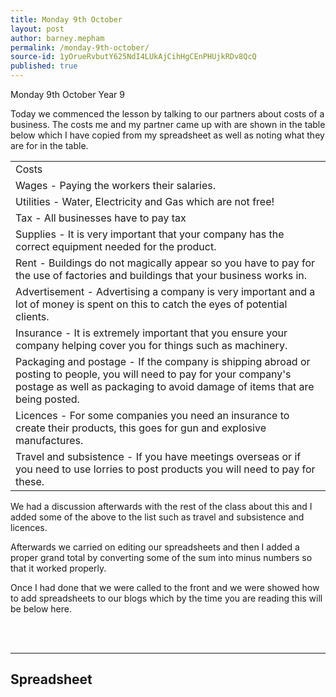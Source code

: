 ```yaml
---
title: Monday 9th October
layout: post
author: barney.mepham
permalink: /monday-9th-october/
source-id: 1yOrueRvbutY625NdI4LUkAjCihHgCEnPHUjkRDv8QcQ
published: true
---
```

Monday 9th October Year 9

Today we commenced the lesson by talking to our partners about costs of a business. The costs me and my partner came up with are shown in the table below which I have copied from my spreadsheet as well as noting what they are for in the table.

<table>
  <tr>
    <td>Costs </td>
  </tr>
  <tr>
    <td>Wages - Paying the workers their salaries.</td>
  </tr>
  <tr>
    <td>Utilities - Water, Electricity and Gas which are not free!</td>
  </tr>
  <tr>
    <td>Tax - All businesses have to pay tax</td>
  </tr>
  <tr>
    <td>Supplies -  It is very important that your company has the correct equipment needed for the product.</td>
  </tr>
  <tr>
    <td>Rent - Buildings do not magically appear so you have to pay for the use of factories and buildings that your business works in.</td>
  </tr>
  <tr>
    <td>Advertisement - Advertising a company is very important and a lot of money is spent on this to catch the eyes of potential clients.</td>
  </tr>
  <tr>
    <td>Insurance - It is extremely important that you ensure your company helping cover you for things such as machinery.</td>
  </tr>
  <tr>
    <td>Packaging and postage - If the company is shipping abroad or posting to people, you will need to pay for your company's postage as well as packaging to avoid damage of items that are being posted.</td>
  </tr>
  <tr>
    <td>Licences - For some companies you need an insurance to create their products, this goes for gun and explosive manufactures.</td>
  </tr>
  <tr>
    <td>Travel and subsistence - If you have meetings overseas or if you need to use lorries to post products you will need to pay for these.</td>
  </tr>
</table>


We had a discussion afterwards with the rest of the class about this and I added some of the above to the list such as travel and subsistence and licences. 

Afterwards we carried on editing our spreadsheets and then I added a proper grand total by converting some of the sum into minus numbers so that it worked properly.

Once I had done that we were called to the front and we were showed how to add spreadsheets to our blogs which by the time you are reading this will be below here.

<br>
<br>
<hr>

<h2> Spreadsheet </h2>

<iframes width="100%" height="500px" src="https://docs.google.com/spreadsheets/d/e/2PACX-1vRoIS-rTG8pD7ZV6XL73X_FuhoHgNoTeW3FgicMSHsoeqzahpEcEVfochPc82PkbJHJkpH58i37DnS0/pubhtml?widget=true&amp;headers=false"></iframe>
